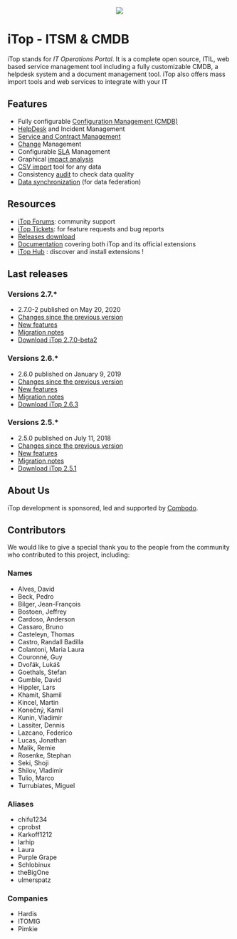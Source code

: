 <p align="center"><a href="https://www.combodo.com/itop-193" target="_blank">
    <img src="https://www.combodo.com/logos/logo-itop.svg">
</a></p>


# iTop - ITSM & CMDB
 
iTop stands for *IT Operations Portal*.
It is a complete open source, ITIL, web based service management tool including a fully customizable CMDB, a helpdesk system and a document management tool. 
iTop also offers mass import tools and web services to integrate with your IT

## Features
- Fully configurable [Configuration Management (CMDB)][10]
- [HelpDesk][11] and Incident Management
- [Service and Contract Management][12]
- [Change][13] Management
- Configurable [SLA][14] Management
- Graphical [impact analysis][15]
- [CSV import][16] tool for any data
- Consistency [audit][17] to check data quality
- [Data synchronization][18] (for data federation)


## Resources

 - [iTop Forums][1]: community support
 - [iTop Tickets][2]: for feature requests and bug reports
 - [Releases download][3]
 - [Documentation][4] covering both iTop and its official extensions
 - [iTop Hub][5] : discover and install extensions !



[1]: https://sourceforge.net/p/itop/discussion/
[2]: https://sourceforge.net/p/itop/tickets/
[3]: https://sourceforge.net/projects/itop/files/itop/
[4]: https://www.itophub.io/wiki
[5]: https://store.itophub.io/en_US/

[10]: https://www.itophub.io/wiki/page?id=latest%3Adatamodel%3Astart#configuration_management_cmdb
[11]: https://www.itophub.io/wiki/page?id=latest%3Adatamodel%3Astart#ticketing
[12]: https://www.itophub.io/wiki/page?id=latest%3Adatamodel%3Astart#service_management
[13]: https://www.itophub.io/wiki/page?id=latest%3Adatamodel%3Astart#change_management
[14]: https://www.itophub.io/wiki/page?id=latest%3Aimplementation%3Astart#service_level_agreements_and_targets
[15]: https://www.itophub.io/wiki/page?id=latest%3Auser%3Aactions#relations
[16]: https://www.itophub.io/wiki/page?id=latest%3Auser%3Abulk_modify#uploading_data
[17]: https://www.itophub.io/wiki/page?id=latest%3Aadmin%3Aaudit
[18]: https://www.itophub.io/wiki/page?id=latest%3Aadvancedtopics%3Adata_synchro_overview



## Last releases

### Versions 2.7.*
 - 2.7.0-2 published on May 20, 2020
 - [Changes since the previous version][62]
 - [New features][63]
 - [Migration notes][64]
 - [Download iTop 2.7.0-beta2][65]

[62]: https://www.itophub.io/wiki/page?id=2_7_0:release:change_log
[63]: https://www.itophub.io/wiki/page?id=2_7_0:release:2_7_whats_new
[64]: https://www.itophub.io/wiki/page?id=2_7_0:install:260_to_270_migration_notes
[65]: https://sourceforge.net/projects/itop/files/itop/2.7.0-2/iTop-2.7.0-2-5689.zip/download


### Versions 2.6.*
 - 2.6.0 published on January 9, 2019
 - [Changes since the previous version][58]
 - [New features][59]
 - [Migration notes][60]
 - [Download iTop 2.6.3][61]

[58]: https://www.itophub.io/wiki/page?id=2_6_0:release:change_log
[59]: https://www.itophub.io/wiki/page?id=2_6_0:release:2_6_whats_new
[60]: https://www.itophub.io/wiki/page?id=2_6_0:install:250_to_260_migration_notes
[61]: https://sourceforge.net/projects/itop/files/itop/2.6.3


### Versions 2.5.*
 - 2.5.0 published on July 11, 2018
 - [Changes since the previous version][54]
 - [New features][55]
 - [Migration notes][56]
 - [Download iTop 2.5.1][57]

[54]: https://www.itophub.io/wiki/page?id=2_5_0:release:change_log
[55]: https://www.itophub.io/wiki/page?id=2_5_0:release:2_5_whats_new
[56]: https://www.itophub.io/wiki/page?id=2_5_0:install:240_to_250_migration_notes
[57]: https://sourceforge.net/projects/itop/files/itop/2.5.1


## About Us

iTop development is sponsored, led and supported by [Combodo][0].

[0]: https://www.combodo.com


## Contributors

We would like to give a special thank you to the people from the community who contributed to this project, including:

### Names
 - Alves, David
 - Beck, Pedro
 - Bilger, Jean-François
 - Bostoen, Jeffrey
 - Cardoso, Anderson
 - Cassaro, Bruno
 - Casteleyn, Thomas
 - Castro, Randall Badilla
 - Colantoni, Maria Laura
 - Couronné, Guy
 - Dvořák, Lukáš
 - Goethals, Stefan
 - Gumble, David
 - Hippler, Lars
 - Khamit, Shamil
 - Kincel, Martin
 - Konečný, Kamil
 - Kunin, Vladimir
 - Lassiter, Dennis
 - Lazcano, Federico
 - Lucas, Jonathan
 - Malik, Remie
 - Rosenke, Stephan
 - Seki, Shoji
 - Shilov, Vladimir
 - Tulio, Marco
 - Turrubiates, Miguel

### Aliases
 - chifu1234
 - cprobst
 - Karkoff1212
 - larhip
 - Laura
 - Purple Grape
 - Schlobinux
 - theBigOne
 - ulmerspatz

### Companies
 - Hardis
 - ITOMIG
 - Pimkie

